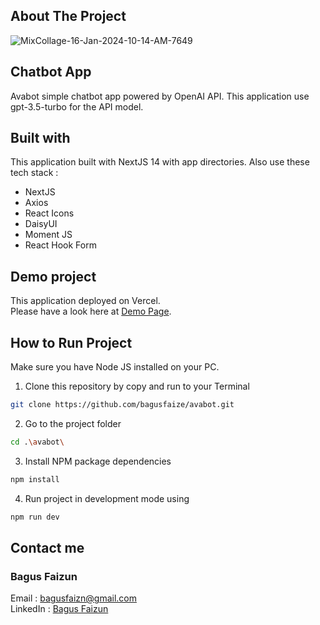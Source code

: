 ## About The Project

![MixCollage-16-Jan-2024-10-14-AM-7649](https://github.com/bagusfaize/B10K5/assets/50720858/1ca98ee6-2726-4293-a82b-15fc1d71ed99)

## Chatbot App
Avabot simple chatbot app powered by OpenAI API.
This application use gpt-3.5-turbo for the API model.

## Built with
This application built with NextJS 14 with app directories. Also use these tech stack :
<ul>
  <li>NextJS</li>
  <li>Axios</li>
  <li>React Icons</li>
  <li>DaisyUI</li>
  <li>Moment JS</li>
  <li>React Hook Form</li>
</ul>

## Demo project
This application deployed on Vercel. <br/>
Please have a look here at [Demo Page](https://avabot-azure.vercel.app/).

## How to Run Project
Make sure you have Node JS installed on your PC.
1. Clone this repository by copy and run to your Terminal
```bash
git clone https://github.com/bagusfaize/avabot.git
```
2. Go to the project folder
```bash
cd .\avabot\
```
3. Install NPM package dependencies
```bash
npm install
```
4. Run project in development mode using
```bash
npm run dev
```

## Contact me
### Bagus Faizun <br/>
Email : [bagusfaizn@gmail.com](mailto:bagusfaizn@gmail.com) <br/>
LinkedIn : [Bagus Faizun](https://www.linkedin.com/in/bagus-faizun-925610187/)
